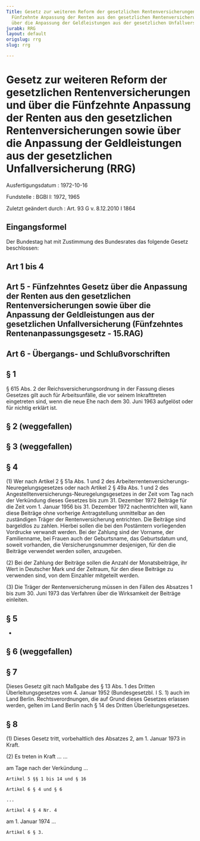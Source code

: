 ```yaml
---
Title: Gesetz zur weiteren Reform der gesetzlichen Rentenversicherungen und über die
  Fünfzehnte Anpassung der Renten aus den gesetzlichen Rentenversicherungen sowie
  über die Anpassung der Geldleistungen aus der gesetzlichen Unfallversicherung
jurabk: RRG
layout: default
origslug: rrg
slug: rrg

---
```


# Gesetz zur weiteren Reform der gesetzlichen Rentenversicherungen und über die Fünfzehnte Anpassung der Renten aus den gesetzlichen Rentenversicherungen sowie über die Anpassung der Geldleistungen aus der gesetzlichen Unfallversicherung (RRG)

Ausfertigungsdatum
:   1972-10-16

Fundstelle
:   BGBl I: 1972, 1965

Zuletzt geändert durch
:   Art. 93 G v. 8.12.2010 I 1864

## Eingangsformel

Der Bundestag hat mit Zustimmung des Bundesrates das folgende Gesetz
beschlossen:

## Art 1 bis 4

## Art 5 - Fünfzehntes Gesetz über die Anpassung der Renten aus den gesetzlichen Rentenversicherungen sowie über die Anpassung der Geldleistungen aus der gesetzlichen Unfallversicherung (Fünfzehntes Rentenanpassungsgesetz - 15.RAG)

## Art 6 - Übergangs- und Schlußvorschriften

## § 1

§ 615 Abs. 2 der Reichsversicherungsordnung in der Fassung dieses
Gesetzes gilt auch für Arbeitsunfälle, die vor seinem Inkrafttreten
eingetreten sind, wenn die neue Ehe nach dem 30. Juni 1963 aufgelöst
oder für nichtig erklärt ist.

## § 2 (weggefallen)

## § 3 (weggefallen)

## § 4

(1) Wer nach Artikel 2 § 51a Abs. 1 und 2 des
Arbeiterrentenversicherungs-Neuregelungsgesetzes oder nach Artikel 2 §
49a Abs. 1 und 2 des Angestelltenversicherungs-Neuregelungsgesetzes in
der Zeit vom Tag nach der Verkündung dieses Gesetzes bis zum 31.
Dezember 1972 Beiträge für die Zeit vom 1. Januar 1956 bis 31.
Dezember 1972 nachentrichten will, kann diese Beiträge ohne vorherige
Antragstellung unmittelbar an den zuständigen Träger der
Rentenversicherung entrichten. Die Beiträge sind bargeldlos zu zahlen.
Hierbei sollen die bei den Postämtern vorliegenden Vordrucke verwandt
werden. Bei der Zahlung sind der Vorname, der Familienname, bei Frauen
auch der Geburtsname, das Geburtsdatum und, soweit vorhanden, die
Versicherungsnummer desjenigen, für den die Beiträge verwendet werden
sollen, anzugeben.

(2) Bei der Zahlung der Beiträge sollen die Anzahl der Monatsbeiträge,
ihr Wert in Deutscher Mark und der Zeitraum, für den diese Beiträge zu
verwenden sind, von dem Einzahler mitgeteilt werden.

(3) Die Träger der Rentenversicherung müssen in den Fällen des
Absatzes 1 bis zum 30. Juni 1973 das Verfahren über die Wirksamkeit
der Beiträge einleiten.

## § 5

-

## § 6 (weggefallen)

## § 7

Dieses Gesetz gilt nach Maßgabe des § 13 Abs. 1 des Dritten
Überleitungsgesetzes vom 4. Januar 1952 (Bundesgesetzbl. I S. 1) auch
im Land Berlin. Rechtsverordnungen, die auf Grund dieses Gesetzes
erlassen werden, gelten im Land Berlin nach § 14 des Dritten
Überleitungsgesetzes.

## § 8

(1) Dieses Gesetz tritt, vorbehaltlich des Absatzes 2, am 1. Januar
1973 in Kraft.

(2) Es treten in Kraft
...
...

am Tage nach der Verkündung ...

    Artikel 5 §§ 1 bis 14 und § 16

    Artikel 6 § 4 und § 6

    ...

    Artikel 4 § 4 Nr. 4


am 1. Januar 1974 ...

    Artikel 6 § 3.




